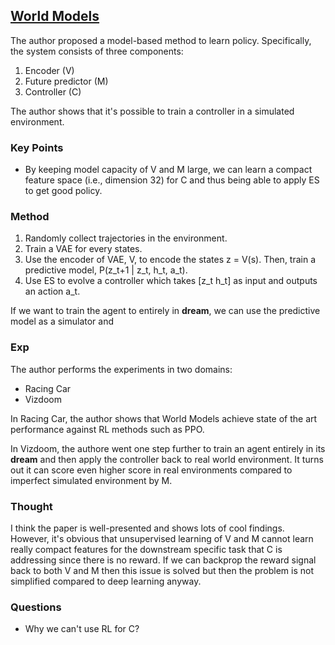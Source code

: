 ## [World Models](https://arxiv.org/abs/1803.10122)

The author proposed a model-based method to learn policy. Specifically, the system consists of three components:

1. Encoder (V)
2. Future predictor (M)
3. Controller (C)

The author shows that it's possible to train a controller in a simulated environment.

### Key Points

- By keeping model capacity of V and M large, we can learn a compact feature space (i.e., dimension 32) for C and thus being able to apply ES to get good policy.



### Method

1. Randomly collect trajectories in the environment.
2. Train a VAE for every states.
3. Use the encoder of VAE, V, to encode the states z = V(s). Then, train a predictive model, P(z_t+1 | z_t, h_t, a_t).
4. Use ES to evolve a controller which takes [z_t h_t] as input and outputs an action a_t.

If we want to train the agent to entirely in **dream**, we can use the predictive model as a simulator and 


### Exp

The author performs the experiments in two domains:

- Racing Car
- Vizdoom

In Racing Car, the author shows that World Models achieve state of the art performance against RL methods such as PPO.

In Vizdoom, the authore went one step further to train an agent entirely in its **dream** and then apply the controller back to real world environment. It turns out it can score even higher score in real environments compared to imperfect simulated environment by M.

### Thought

I think the paper is well-presented and shows lots of cool findings. However, it's obvious that unsupervised learning of V and M cannot learn really compact features for the downstream specific task that C is addressing since there is no reward. If we can backprop the reward signal back to both V and M then this issue is solved but then the problem is not simplified compared to deep learning anyway.

### Questions

- Why we can't use RL for C?